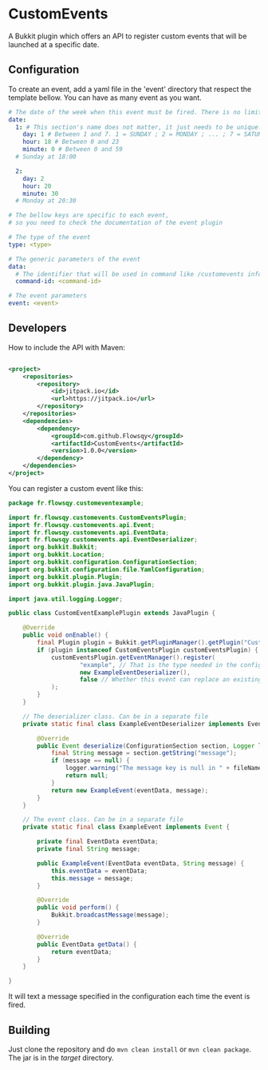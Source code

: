 # CustomEvents

A Bukkit plugin which offers an API to register custom events that will be launched at a specific date.

## Configuration

To create an event, add a yaml file in the 'event' directory that respect the template bellow. You can have as many
event as you want.

```yaml
# The date of the week when this event must be fired. There is no limit for the number of dates
date:
  1: # This section's name does not matter, it just needs to be unique.
    day: 1 # Between 1 and 7. 1 = SUNDAY ; 2 = MONDAY ; ... ; 7 = SATURDAY
    hour: 18 # Between 0 and 23
    minute: 0 # Between 0 and 59
  # Sunday at 18:00

  2:
    day: 2
    hour: 20
    minute: 30
  # Monday at 20:30

# The bellow keys are specific to each event, 
# so you need to check the documentation of the event plugin

# The type of the event
type: <type>

# The generic parameters of the event
data:
  # The identifier that will be used in command like /customevents info
  command-id: <command-id>

# The event parameters
event: <event>
```

## Developers

How to include the API with Maven:

```xml

<project>
    <repositories>
        <repository>
            <id>jitpack.io</id>
            <url>https://jitpack.io</url>
        </repository>
    </repositories>
    <dependencies>
        <dependency>
            <groupId>com.github.Flowsqy</groupId>
            <artifactId>CustomEvents</artifactId>
            <version>1.0.0</version>
        </dependency>
    </dependencies>
</project>
```

You can register a custom event like this:

```java
package fr.flowsqy.customeventexample;

import fr.flowsqy.customevents.CustomEventsPlugin;
import fr.flowsqy.customevents.api.Event;
import fr.flowsqy.customevents.api.EventData;
import fr.flowsqy.customevents.api.EventDeserializer;
import org.bukkit.Bukkit;
import org.bukkit.Location;
import org.bukkit.configuration.ConfigurationSection;
import org.bukkit.configuration.file.YamlConfiguration;
import org.bukkit.plugin.Plugin;
import org.bukkit.plugin.java.JavaPlugin;

import java.util.logging.Logger;

public class CustomEventExamplePlugin extends JavaPlugin {

    @Override
    public void onEnable() {
        final Plugin plugin = Bukkit.getPluginManager().getPlugin("CustomEvents");
        if (plugin instanceof CustomEventsPlugin customEventsPlugin) {
            customEventsPlugin.getEventManager().register(
                    "example", // That is the type needed in the configuration (see above)
                    new ExampleEventDeserializer(),
                    false // Whether this event can replace an existing event with the same identifier
            );
        }
    }

    // The deserializer class. Can be in a separate file
    private static final class ExampleEventDeserializer implements EventDeserializer {

        @Override
        public Event deserialize(ConfigurationSection section, Logger logger, String fileName, EventData eventData) {
            final String message = section.getString("message");
            if (message == null) {
                logger.warning("The message key is null in " + fileName + ", you need to set it. ");
                return null;
            }
            return new ExampleEvent(eventData, message);
        }
    }

    // The event class. Can be in a separate file
    private static final class ExampleEvent implements Event {

        private final EventData eventData;
        private final String message;

        public ExampleEvent(EventData eventData, String message) {
            this.eventData = eventData;
            this.message = message;
        }

        @Override
        public void perform() {
            Bukkit.broadcastMessage(message);
        }

        @Override
        public EventData getData() {
            return eventData;
        }
    }

}
```

It will text a message specified in the configuration each time the event is fired.

## Building

Just clone the repository and do `mvn clean install` or `mvn clean package`. The jar is in the _target_ directory.
